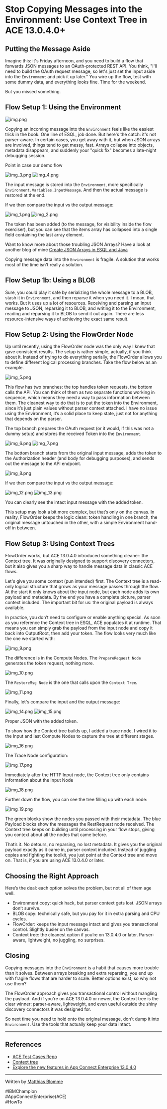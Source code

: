 # Stop Copying Messages into the Environment: Use Context Tree in ACE 13.0.4.0+

## Putting the Message Aside

Imagine this: it's Friday afternoon, and you need to build a flow that forwards JSON messages to an OAuth-protected REST API. 
You think, "I'll need to build the OAuth request message, so let's just set the input aside into the `Environment` and 
pick it up later." You wire up the flow, test with some dummy data, and everything looks fine. Time for the weekend.

But you missed something.


## Flow Setup 1: Using the Environment

![img.png](img.png)

Copying an incoming message into the `Environment` feels like the easiest trick in the book. One line of ESQL, job done.
But here's the catch: it's not parser-aware. In certain cases, you get away with it, but when JSON arrays are involved,
things tend to get messy, fast. Arrays collapse into objects, metadata disappears, and suddenly your "quick fix" becomes
a late-night debugging session.

Point in case our demo flow

![img_3.png](img_3.png)
![img_4.png](img_4.png)

The input message is stored into the `Environment`, more specifically `Environment.Variables.InputMessage`. And then the 
actual message is restored at the end. 

If we then compare the input vs the output message: 

![img_1.png](img_1.png)
![img_2.png](img_2.png)

The token has been added (to the message, for visibility inside the flow exerciser), but you can see that the items array 
has collapsed into a single field containing the last array element.

Want to know more about those troubling JSON Arrays? Have a look at another blog of mine
[Create JSON Arrays in ESQL and Java](https://community.ibm.com/community/user/blogs/matthias-blomme/2025/08/18/create-json-arrays-in-esql-and-java-without-losing)

Copying message data into the `Environment` is fragile. A solution that works most of the time isn't really a solution.

## Flow Setup 1b: Using a BLOB

Sure, you could play it safe by serializing the whole message to a BLOB, stash it in `Environment`, and then reparse it 
when you need it. I mean, that works. But it uses up a lot of resources. Receiving and parsing an input message to JSON, 
reparsing it to BLOB, and writing it to the Environment, reading and reparsing it to BLOB to send it out again. 
There are less resource-intensive ways of achieving the exact same result.


## Flow Setup 2: Using the FlowOrder Node

Up until recently, using the FlowOrder node was the only way I knew that gave consistent results. The setup is rather 
simple, actually, if you think about it. Instead of trying to do everything serially, the FlowOrder allows you to define 
different logical processing branches. Take the flow below as an example.

![img_5.png](img_5.png)

This flow has two branches: the top handles token requests, the bottom calls the API. You can think of them as two 
separate functions working in sequence, which means they need a way to pass information between them. The cleanest way to 
do that is to put the token into the Environment, since it’s just plain values without parser context attached. I have no 
issue using the Environment, it’s a solid place to keep state, just not for anything that depends on the parser.

The top branch prepares the OAuth request (or it would, if this was not a dummy setup) and stores the received Token into
the `Environment`.

![img_6.png](img_6.png)
![img_7.png](img_7.png)

The bottom branch starts from the original input message, adds the token to the Authorization header 
(and body for debugging purposes), and sends out the message to the API endpoint.

![img_8.png](img_8.png)

If we then compare the input vs the output message:

![img_12.png](img_12.png)
![img_13.png](img_13.png)

You can clearly see the intact input message with the added token.

This setup may look a bit more complex, but that’s only on the canvas. In reality, FlowOrder keeps the logic clean: token 
handling in one branch, the original message untouched in the other, with a simple Environment hand-off in between.


## Flow Setup 3: Using Context Trees

FlowOrder works, but ACE 13.0.4.0 introduced something cleaner: the Context tree. It was originally designed to support 
discovery connectors, but it also gives you a sharp way to handle message data in classic ACE flows.

Let's give you some context (pun intended) first. The Context tree is a read-only logical structure that grows as your message passes through the flow. At the start it
only knows about the input node, but each node adds its own payload and metadata. By the end you have a complete picture,
parser context included. The important bit for us: the original payload is always available.

In practice, you don’t need to configure or enable anything special. As soon as you reference the Context tree in ESQL, 
ACE populates it at runtime. That means you can simply grab the payload from the input node and copy it back into OutputRoot, 
then add your token. The flow looks very much like the one we started with:

![img_9.png](img_9.png)

The difference is in the Compute Nodes. The `PrepareRequest Node` generates the token request, nothing more.  

![img_10.png](img_10.png)

The `RestoreMsg Node` is the one that calls upon the `Context Tree`. 

![img_11.png](img_11.png)

Finally, let's compare the input and the output message:

![img_14.png](img_14.png)
![img_15.png](img_15.png)

Proper JSON with the added token.

To show how the Context tree builds up, I added a trace node. I wired it to the Input and last Compute Nodes to capture 
the tree at different stages.

![img_16.png](img_16.png)

The Trace Node configuration:

![img_17.png](img_17.png)

Immediately after the HTTP Input node, the Context tree only contains information about the Input Node

![img_18.png](img_18.png)

Further down the flow, you can see the tree filling up with each node:

![img_19.png](img_19.png)

The green blocks show the nodes you passed with their metadata. The blue Payload blocks show the messages the RestRequest 
node received. The Context tree keeps on building until processing in your flow stops, giving you context about all the nodes 
that came before.


That’s it. No detours, no reparsing, no lost metadata. It gives you the original payload exactly as it came in, parser 
context included. Instead of juggling copies and fighting the toolkit, you just point at the Context tree and move on. 
That is, if you are using ACE 13.0.4.0 or later.

## Choosing the Right Approach

Here’s the deal: each option solves the problem, but not all of them age well.
- Environment copy: quick hack, but parser context gets lost. JSON arrays don’t survive.
- BLOB copy: technically safe, but you pay for it in extra parsing and CPU cycles.
- FlowOrder: keeps the input message intact and gives you transactional control. Slightly busier on the canvas.
- Context tree: the cleanest option if you’re on 13.0.4.0 or later. Parser-aware, lightweight, no juggling, no surprises.

## Closing

Copying messages into the `Environment` is a habit that causes more trouble than it solves. Between arrays breaking and 
extra reparsing, you end up with fragile flows that are harder to scale. Better options exist, so why not use them?

The FlowOrder approach gives you transactional control without mangling the payload. And if you're on ACE 13.0.4.0 or 
newer, the Context tree is the clear winner: parser-aware, lightweight, and even useful outside the shiny discovery 
connectors it was designed for.

So next time you need to hold onto the original message, don't dump it into `Environment`. Use the tools that actually 
keep your data intact.

---

## References

- [ACE Test Cases Repo](https://github.com/matthiasblomme/Ace_test_cases)
- [Context tree](https://www.ibm.com/docs/en/app-connect/13.0.x?topic=assembly-context-tree)
- [Explore the new features in App Connect Enterprise 13.0.4.0](https://community.ibm.com/community/user/blogs/ben-thompson1/2025/06/18/ace-13-0-4-0)

---

Written by [Matthias Blomme](https://www.linkedin.com/in/matthiasblomme/)

\#IBMChampion \
\#AppConnectEnterprise(ACE) \
\#HowTo
